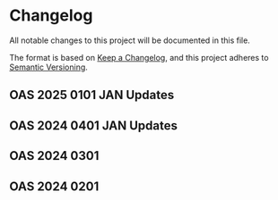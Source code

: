# Changelog
All notable changes to this project will be documented in this file.

The format is based on [Keep a Changelog](https://keepachangelog.com/en/1.0.0/),
and this project adheres to [Semantic Versioning](https://semver.org/spec/v2.0.0.html).

## OAS 2025 0101 JAN Updates

## OAS 2024 0401 JAN Updates

## OAS 2024 0301

## OAS 2024 0201

